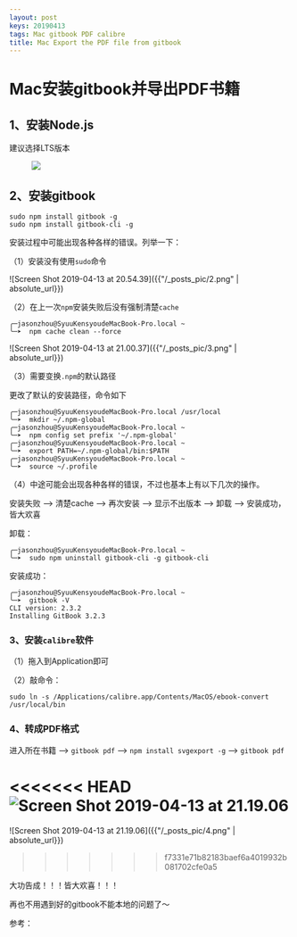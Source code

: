 ```yaml
---
layout: post
keys: 20190413
tags: Mac gitbook PDF calibre
title: Mac Export the PDF file from gitbook
---
```


# Mac安装gitbook并导出PDF书籍

## 1、安装Node.js

建议选择LTS版本

<figure> <a><img src="{{site.url}}/_posts_pic/2.png"></a> </figure>

## 2、安装gitbook

```
sudo npm install gitbook -g
sudo npm install gitbook-cli -g
```

安装过程中可能出现各种各样的错误。列举一下：

（1）安装没有使用`sudo`命令

![Screen Shot 2019-04-13 at 20.54.39]({{"/_posts_pic/2.png" | absolute_url}})

（2）在上一次`npm`安装失败后没有强制清楚`cache`

```shell
╭─jasonzhou@SyuuKensyoudeMacBook-Pro.local ~
╰─➤  npm cache clean --force
```

![Screen Shot 2019-04-13 at 21.00.37]({{"/_posts_pic/3.png" | absolute_url}})

（3）需要变换`.npm`的默认路径

更改了默认的安装路径，命令如下

```shell
╭─jasonzhou@SyuuKensyoudeMacBook-Pro.local /usr/local
╰─➤  mkdir ~/.npm-global
╭─jasonzhou@SyuuKensyoudeMacBook-Pro.local ~
╰─➤  npm config set prefix '~/.npm-global'
╭─jasonzhou@SyuuKensyoudeMacBook-Pro.local ~
╰─➤  export PATH=~/.npm-global/bin:$PATH
╭─jasonzhou@SyuuKensyoudeMacBook-Pro.local ~
╰─➤  source ~/.profile
```

（4）中途可能会出现各种各样的错误，不过也基本上有以下几次的操作。

安装失败 —> 清楚cache —> 再次安装 —> 显示不出版本 —> 卸载 —> 安装成功，皆大欢喜

卸载：

```shell
╭─jasonzhou@SyuuKensyoudeMacBook-Pro.local ~
╰─➤  sudo npm uninstall gitbook-cli -g gitbook-cli
```

安装成功：

```shell
╭─jasonzhou@SyuuKensyoudeMacBook-Pro.local ~
╰─➤  gitbook -V
CLI version: 2.3.2
Installing GitBook 3.2.3
```



### 3、安装`calibre`软件

（1）拖入到Application即可

（2）敲命令：

```shell
sudo ln -s /Applications/calibre.app/Contents/MacOS/ebook-convert /usr/local/bin
```

### 4、转成PDF格式

进入所在书籍 —> `gitbook pdf` —> `npm install svgexport -g` —> `gitbook pdf`

<<<<<<< HEAD
![Screen Shot 2019-04-13 at 21.19.06]()
=======
![Screen Shot 2019-04-13 at 21.19.06]({{"/_posts_pic/4.png" | absolute_url}})
>>>>>>> f7331e71b82183baef6a4019932b081702cfe0a5



大功告成！！！皆大欢喜！！！

再也不用遇到好的gitbook不能本地的问题了～



参考：

[gitbook导出pdf方法详解]: https://www.jianshu.com/p/d8286217b401

